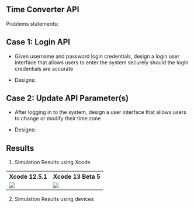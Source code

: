 ## Time Converter API ##

Problems statements:

## Case 1: Login API ##
- Given username and password login credentials, design a login user interface that allows users to enter the system securely should the login credentials are accurate

- Designs:


## Case 2: Update API Parameter(s) ##
- After logging in to the system, design a user interface that allows users to change or modify their time zone

- Designs:

## Results ##

1. Simulation Results using Xcode
<table>
  <tr> 
    <th> Xcode 12.5.1 </th> 
    <th> Xcode 13 Beta 5 </th>
  </tr>
  <tr>
    <td> <img src="../figures/Simulation_iPhone_12_Mini.gif">
    <td> <img src="../figures/Simulation_iPhone_SE.gif">
  </tr>
</table>

2. Simulation Results using devices
